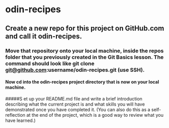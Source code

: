 # odin-recipes
## Create a new repo for this project on GitHub.com and call it odin-recipes.
### Move that repository onto your local machine, inside the repos folder that you previously created in the Git Basics lesson. The command should look like git clone git@github.com:username/odin-recipes.git (use SSH).
#### Now cd into the odin-recipes project directory that is now on your local machine.
#####S et up your README.md file and write a brief introduction describing what the current project is and what skills you will have demonstrated once you have completed it. (You can also do this as a self-reflection at the end of the project, which is a good way to review what you have learned.)
